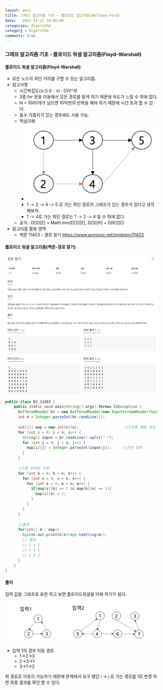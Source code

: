 ```yaml
---
layout: post
title: 그래프 알고리즘 기초 - 벨만포드 알고리즘(Bellman-Ford)
date:   2023-11-22 10:00:00
categories: Algorithm
category : Algorithm
comments: true 
---
```


### 그래프 알고리즘 기초 - 플로이드 워셜 알고리즘(Floyd-Warshall)

#### 플로이드 워셜 알고리즘(Floyd-Warshall)

- 모든 노드의 최단 거리를 구할 수 있는 알고리즘.
- 참고사항
  - 시간복잡도(노드수 : v) : O(V^3)
  - 3중 for 문을 이용해서 모든 경로를 탐색 하기 때문에 속도가 느릴 수 밖에 없다. 
  - N = 1000개가 넘으면 10억번의 반복을 해야 하기 때문에 시간 초과 할 수 있다.
  - 음수 가중치가 있는 경우에도 사용 가능.
  - 핵심이해 
    - ![graph1](/img/algorithm/Floyd-Warshall1.png)
    - 1 -> 2 -> 4 -> 5 로 가는 최단 경로의 그래프가 있는 경우가 있다고 생각 해보자.
    - 1 -> 4로 가는 최단 경로는 1 -> 2 -> 4 일 수 밖에 없다.
  - 공식 : D[S][E] = Math.min(D[S][E], D[S][K] + D[K][S])
- 알고리즘 활용 영역
  - 백준 11403 - 경로 찾기 <https://www.acmicpc.net/problem/11403>

#### 플로이드 워셜 알고리즘(백준-경로 찾기)

![graph2](/img/algorithm/Floyd-Warshall2.png)

  ```java
  public class BJ_11403 {
      public static void main(String[] args) throws IOException {
        BufferedReader br = new BufferedReader(new InputStreamReader(System.in));
        int n = Integer.parseInt(br.readLine());
    
        int[][] map = new int[n][n];                     //2차원 배열 생성
        for (int i = 0; i < n; i++) {
          String[] input = br.readLine().split(" ");
          for (int j = 0; j < n; j++) {
            map[i][j] = Integer.parseInt(input[j]);     //간선 입력
          }
        }
    
        //3중 반복문 수행
        for (int k = 0; k < n; k++) {
          for (int s = 0; s < n; s++) {
            for (int e = 0; e < n; e++) {
              if(map[s][k] == 1 && map[k][e] == 1){
                map[s][e] = 1;
              }
            }
          }
        }
    
        //출력
        for(int[] m : map){
          System.out.println(Arrays.toString(m));
          // 결과
          // 1 1 1
          // 1 1 1
          // 1 1 1
        }
      }
  }
  ```

#### 풀이

입력 값을 그래프로 표현 하고 보면 플로이드워셜을 이해 하기가 쉽다.

![graph3](/img/algorithm/Floyd-Warshall3.png)

* 입력 1의 경우 이동 경로
  * 1->2->3 
  * 2->3->1
  * 3->1->2
  
위 경로로 이동이 가능하기 때문에 문제에서 요구 했던 i -> j 로 가는 경로를 1로 변경 하면 최종 결과를 확인 할 수 있다.


